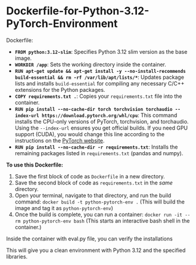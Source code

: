 # Dockerfile-for-Python-3.12-PyTorch-Environment

Dockerfile:

* **`FROM python:3.12-slim`**: Specifies Python 3.12 slim version as the base image.
* **`WORKDIR /app`**: Sets the working directory inside the container.
* **`RUN apt-get update && apt-get install -y --no-install-recommends build-essential && rm -rf /var/lib/apt/lists/*`**: Updates package lists and installs `build-essential` for compiling any necessary C/C++ extensions for the Python packages.
* **`COPY requirements.txt .`**: Copies your `requirements.txt` file into the container.
* **`RUN pip install --no-cache-dir torch torchvision torchaudio --index-url https://download.pytorch.org/whl/cpu`**: This command installs the CPU-only versions of PyTorch, torchvision, and torchaudio. Using the `--index-url` ensures you get official builds. If you need GPU support (CUDA), you would change this line according to the instructions on the [PyTorch website](https://pytorch.org/get-started/locally/).
* **`RUN pip install --no-cache-dir -r requirements.txt`**: Installs the remaining packages listed in `requirements.txt` (pandas and numpy).

**To use this Dockerfile:**

1.  Save the first block of code as `Dockerfile` in a new directory.
2.  Save the second block of code as `requirements.txt` in the *same* directory.
3.  Open your terminal, navigate to that directory, and run the build command:
    `docker build -t python-pytorch-env .`
    (This will build the image and tag it as `python-pytorch-env`)
4.  Once the build is complete, you can run a container:
    `docker run -it --rm python-pytorch-env bash`
    (This starts an interactive bash shell in the container.)

Inside the container with eval.py file, you can verify the installations

This will give you a clean environment with Python 3.12 and the specified libraries.
